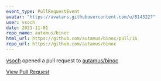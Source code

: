 ```yaml
---
event_type: PullRequestEvent
avatar: "https://avatars.githubusercontent.com/u/814322?"
user: vsoch
date: 2021-11-01
repo_name: autamus/binoc
html_url: https://github.com/autamus/binoc/pull/16
repo_url: https://github.com/autamus/binoc
---
```


<a href='https://github.com/vsoch' target='_blank'>vsoch</a> opened a pull request to <a href='https://github.com/autamus/binoc' target='_blank'>autamus/binoc</a>

<a href='https://github.com/autamus/binoc/pull/16' target='_blank'>View Pull Request</a>